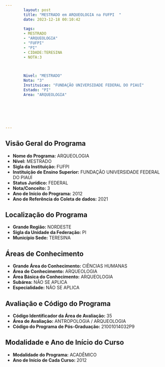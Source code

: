 ```yaml
---
        layout: post
        title: "MESTRADO em ARQUEOLOGIA na FUFPI  "
        date: 2023-12-18 00:10:42
     
        tags:
        - MESTRADO
        - "ARQUEOLOGIA"
        - "FUFPI"
        - "PI"
        - CIDADE:TERESINA
        - NOTA:3
        
       

        Nivel: "MESTRADO"
        Nota: "3"
        Instituicao: "FUNDAÇÃO UNIVERSIDADE FEDERAL DO PIAUÍ"
        Estado: "PI"
        Area: "ARQUEOLOGIA"
        
        
        
        
        
        
---
```

## Visão Geral do Programa
- **Nome do Programa:** ARQUEOLOGIA
- **Nível:** MESTRADO
- **Sigla da Instituição:** FUFPI
- **Instituição de Ensino Superior:** FUNDAÇÃO UNIVERSIDADE FEDERAL DO PIAUÍ
- **Status Jurídico:** FEDERAL
- **Nota/Conceito:** 3
- **Ano de Início do Programa:** 2012
- **Ano de Referência do Coleta de dados:** 2021

## Localização do Programa
- **Grande Região:** NORDESTE
- **Sigla da Unidade da Federação:** PI
- **Município Sede:** TERESINA

## Áreas de Conhecimento
- **Grande Área do Conhecimento:** CIÊNCIAS HUMANAS
- **Área de Conhecimento:** ARQUEOLOGIA
- **Área Básica do Conhecimento:** ARQUEOLOGIA
- **Subárea:** NÃO SE APLICA
- **Especialidade:** NÃO SE APLICA

## Avaliação e Código do Programa
- **Código Identificador da Área de Avaliação:** 35
- **Área de Avaliação:** ANTROPOLOGIA / ARQUEOLOGIA
- **Código do Programa de Pós-Graduação:** 21001014032P9


## Modalidade e Ano de Início do Curso
- **Modalidade do Programa:** ACADÊMICO
- **Ano de Início de Cada Curso:** 2012
